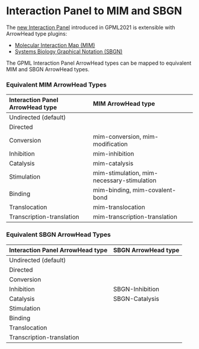 # Interaction Panel to MIM and SBGN

The [new Interaction Panel](Whats-New-GPML2021.md#new-interaction-panel) introduced in GPML2021 is extensible with ArrowHead type plugins: 
* [Molecular Interaction Map (MIM)](#equivalent-mim-arrowhead-types) 
* [Systems Biology Graphical Notation (SBGN)](#equivalent-sbgn-arrowhead-types)

The GPML Interaction Panel ArrowHead types can be mapped to equivalent MIM and SBGN ArrowHead types. 

### Equivalent MIM ArrowHead Types  

| Interaction Panel ArrowHead type| MIM ArrowHead type |
|:---|:---|
|Undirected (default)|  |
|Directed|  |
|Conversion| mim-conversion,  mim-modification |  
|Inhibition| mim-inhibition |
|Catalysis| mim-catalysis |
|Stimulation| mim-stimulation, mim-necessary-stimulation |
|Binding| mim-binding, mim-covalent-bond |
|Translocation| mim-translocation |
|Transcription-translation| mim-transcription-translation |

### Equivalent SBGN ArrowHead Types  

| Interaction Panel ArrowHead type| SBGN ArrowHead type |
|:---|:---|
|Undirected (default)|  |
|Directed|  |
|Conversion|  |  
|Inhibition| SBGN-Inhibition |
|Catalysis| SBGN-Catalysis |
|Stimulation|  |
|Binding|  |
|Translocation|  |
|Transcription-translation|  |
